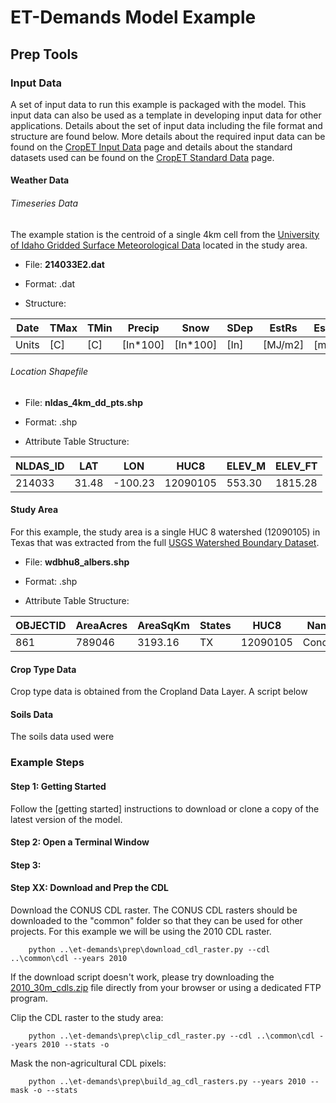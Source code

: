 # ET-Demands Model Example

## Prep Tools


### Input Data
A set of input data to run this example is packaged with the model. This input data can also be used as a template in developing input data for other applications. Details about the set of input data including the file format and structure are found below. More details about the required input data can be found on the [CropET Input Data](data.md) page and details about the standard datasets used can be found on the [CropET Standard Data](standard_data.md) page.
#### Weather Data


###### Timeseries Data
The example station is the centroid of a single 4km cell from the [University of Idaho Gridded Surface Meteorological Data](http://metdata.northwestknowledge.net/) located in the study area.


* File: **214033E2.dat**

* Format: .dat

* Structure:

| Date   | TMax   | TMin   | Precip   | Snow     | SDep | EstRs   | EsWind | EsTDew | Penm48   | PreTay   | ASCEr    | ASCEg    | 85Harg   |
| -------| ------ | ------ | -------- | -------- | ---- | ------- | ------ | ------ | -------- | -------- | -------- | -------- | -------- |
| Units  | [C]    | [C]    | [In*100] | [In*100] | [In] | [MJ/m2] | [m/s]  | [C]    | [mm/day] | [mm/day] | [mm/day] | [mm/day] | [mm/day] |

###### Location Shapefile

* File: **nldas_4km_dd_pts.shp**

* Format: .shp

* Attribute Table Structure:

| NLDAS_ID | LAT   | LON     | HUC8     | ELEV_M | ELEV_FT |
|----------|-------|---------|----------|--------|---------|
| 214033   | 31.48 | -100.23 | 12090105 | 553.30 | 1815.28 |

#### Study Area
For this example, the study area is a single HUC 8 watershed (12090105) in Texas that was extracted from the full [USGS Watershed Boundary Dataset](http://nhd.usgs.gov/wbd.html).

* File: **wdbhu8_albers.shp**

* Format: .shp

* Attribute Table Structure:

| OBJECTID | AreaAcres | AreaSqKm | States | HUC8     | Name   |
| -------- | --------- | ---------| -------| -------- | ------ |
| 861      | 789046    | 3193.16  | TX     | 12090105 | Concho |

#### Crop Type Data
Crop type data is obtained from the Cropland Data Layer. A script below

#### Soils Data
The soils data used were
### Example Steps

#### Step 1: Getting Started
Follow the [getting started] instructions to download or clone a copy of the latest version of the model.

#### Step 2: Open a Terminal Window


#### Step 3:

#### Step XX: Download and Prep the CDL
Download the CONUS CDL raster. The CONUS CDL rasters should be downloaded to the "common" folder so that they can be used for other projects. For this example we will be using the 2010 CDL raster.

```
    python ..\et-demands\prep\download_cdl_raster.py --cdl ..\common\cdl --years 2010
```

If the download script doesn't work, please try downloading the [2010_30m_cdls.zip](ftp://ftp.nass.usda.gov/download/res/2010_30m_cdls.zip) file directly from your browser or using a dedicated FTP program.


Clip the CDL raster to the study area:

```
    python ..\et-demands\prep\clip_cdl_raster.py --cdl ..\common\cdl --years 2010 --stats -o
```

Mask the non-agricultural CDL pixels:

```
    python ..\et-demands\prep\build_ag_cdl_rasters.py --years 2010 --mask -o --stats
```
